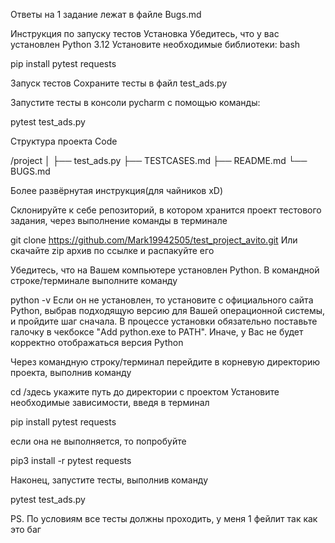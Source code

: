 Ответы на 1 задание лежат в файле Bugs.md


Инструкция по запуску тестов
Установка
Убедитесь, что у вас установлен Python 3.12
Установите необходимые библиотеки:
bash

pip install pytest requests

Запуск тестов
Сохраните тесты в файл test_ads.py

Запустите тесты в консоли pycharm с помощью команды:

pytest test_ads.py

Структура проекта
Code

/project
│
├── test_ads.py
├── TESTCASES.md
├── README.md
└── BUGS.md

Более развёрнутая инструкция(для чайников xD)

Склонируйте к себе репозиторий, в котором хранится проект тестового задания, через выполнение команды в терминале

git clone https://github.com/Mark19942505/test_project_avito.git
Или скачайте zip архив по ссылке и распакуйте его

Убедитесь, что на Вашем компьютере установлен Python. В командной строке/терминале выполните команду

python -v
Если он не установлен, то установите с официального сайта Python, выбрав подходящую версию для Вашей операционной системы, и пройдите шаг сначала. В процессе установки обязательно поставьте галочку в чекбоксе "Add python.exe to PATH". Иначе, у Вас не будет корректно отображаться версия Python

Через командную строку/терминал перейдите в корневую директорию проекта, выполнив команду

cd /здесь укажите путь до директории с проектом
Установите необходимые зависимости, введя в терминал

pip install pytest requests

если она не выполняется, то попробуйте

pip3 install -r pytest requests

Наконец, запустите тесты, выполнив команду

pytest test_ads.py


PS. По условиям все тесты должны проходить, у меня 1 фейлит так как это баг